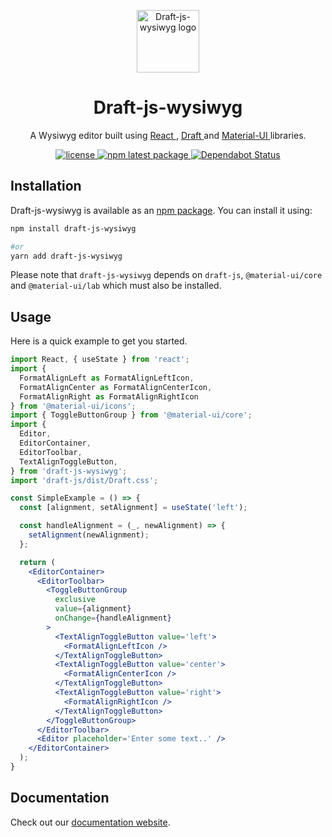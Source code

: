<p align="center">
  <a href="https://draft-js-wysiwyg.com">
    <img width="100" src="https://draft-js-wysiwyg.com/static/logo.svg" alt="Draft-js-wysiwyg logo" />
  </a>
</p>
<h1 align="center">
  Draft-js-wysiwyg
</h1>
<p align="center">
A Wysiwyg editor built using
  <a href="https://reactjs.org/">
    React
  </a>,
  <a href="https://draftjs.org">
    Draft
  </a>
  and
  <a href="https://material-ui.com/">
    Material-UI
  </a>
  libraries.
</p>
<p align="center">
  <a href="https://github.com/romainleduc/draft-js-wysiwyg/blob/master/LICENSE">
    <img src="https://img.shields.io/badge/license-MIT-blue.svg" alt="license" />
  </a>
  <a href="https://www.npmjs.com/package/draft-js-wysiwyg">
    <img src="https://img.shields.io/npm/v/draft-js-wysiwyg/latest.svg" alt="npm latest package" />
  </a>
    <a href="https://dependabot.com">
    <img src="https://api.dependabot.com/badges/status?host=github&repo=romainleduc/draft-js-wysiwyg" alt="Dependabot Status" />
  </a>
</p>

## Installation

Draft-js-wysiwyg is available as an [npm package](https://www.npmjs.com/package/draft-js-wysiwyg). You can install it using:

```sh
npm install draft-js-wysiwyg

#or
yarn add draft-js-wysiwyg
```

Please note that `draft-js-wysiwyg` depends on `draft-js`, `@material-ui/core` and `@material-ui/lab` which must also be installed.

## Usage

Here is a quick example to get you started.

```jsx
import React, { useState } from 'react';
import {
  FormatAlignLeft as FormatAlignLeftIcon,
  FormatAlignCenter as FormatAlignCenterIcon,
  FormatAlignRight as FormatAlignRightIcon
} from '@material-ui/icons';
import { ToggleButtonGroup } from '@material-ui/core';
import {
  Editor,
  EditorContainer,
  EditorToolbar,
  TextAlignToggleButton,
} from 'draft-js-wysiwyg';
import 'draft-js/dist/Draft.css';

const SimpleExample = () => {
  const [alignment, setAlignment] = useState('left');

  const handleAlignment = (_, newAlignment) => {
    setAlignment(newAlignment);
  };

  return (
    <EditorContainer>
      <EditorToolbar>
        <ToggleButtonGroup
          exclusive
          value={alignment}
          onChange={handleAlignment}
        >
          <TextAlignToggleButton value='left'>
            <FormatAlignLeftIcon />
          </TextAlignToggleButton>
          <TextAlignToggleButton value='center'>
            <FormatAlignCenterIcon />
          </TextAlignToggleButton>
          <TextAlignToggleButton value='right'>
            <FormatAlignRightIcon />
          </TextAlignToggleButton>
        </ToggleButtonGroup>
      </EditorToolbar>
      <Editor placeholder='Enter some text..' />
    </EditorContainer>
  );
}
```

## Documentation

Check out our [documentation website](https://draft-js-wysiwyg.com).
